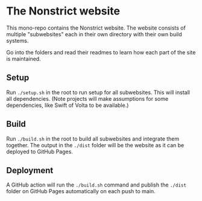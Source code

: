 # The Nonstrict website

This mono-repo contains the Nonstrict website. The website consists of multiple "subwebsites" each in their own directory with their own build systems.

Go into the folders and read their readmes to learn how each part of the site is maintained.

## Setup

Run `./setup.sh` in the root to run setup for all subwebsites. This will install all dependencies. (Note projects will make assumptions for some dependencies, like Swift of Volta to be available.)

## Build

Run `./build.sh` in the root to build all subwebsites and integrate them together. The output in the `./dist` folder will be the website as it can be deployed to GitHub Pages.

## Deployment

A GitHub action will run the `./build.sh` command and publish the `./dist` folder on GitHub Pages automatically on each push to main.
